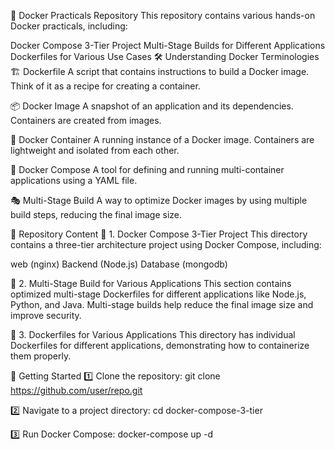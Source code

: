🐳 Docker Practicals Repository
This repository contains various hands-on Docker practicals, including:

Docker Compose 3-Tier Project
Multi-Stage Builds for Different Applications
Dockerfiles for Various Use Cases
🛠️ Understanding Docker Terminologies
🏗️ Dockerfile
A script that contains instructions to build a Docker image. Think of it as a recipe for creating a container.

📦 Docker Image
A snapshot of an application and its dependencies. Containers are created from images.

🚢 Docker Container
A running instance of a Docker image. Containers are lightweight and isolated from each other.

🔄 Docker Compose
A tool for defining and running multi-container applications using a YAML file.

🎭 Multi-Stage Build
A way to optimize Docker images by using multiple build steps, reducing the final image size.

📂 Repository Content
📌 1. Docker Compose 3-Tier Project
This directory contains a three-tier architecture project using Docker Compose, including:

web (nginx)
Backend (Node.js)
Database (mongodb)


📌 2. Multi-Stage Build for Various Applications
This section contains optimized multi-stage Dockerfiles for different applications like Node.js, Python, and Java. Multi-stage builds help reduce the final image size and improve security.


📌 3. Dockerfiles for Various Applications
This directory has individual Dockerfiles for different applications, demonstrating how to containerize them properly.


🚀 Getting Started
1️⃣ Clone the repository:
git clone https://github.com/user/repo.git

2️⃣ Navigate to a project directory:
cd docker-compose-3-tier

3️⃣ Run Docker Compose:
docker-compose up -d
